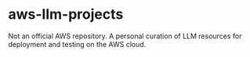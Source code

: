 # aws-llm-projects
Not an official AWS repository.  A personal curation of LLM resources for deployment and testing on the AWS cloud.
